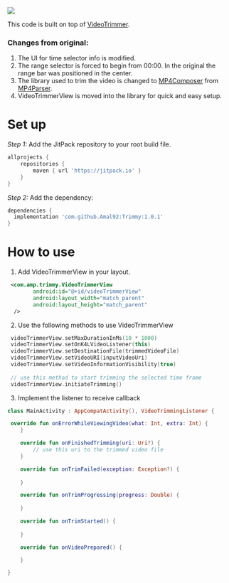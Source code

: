 [![](https://jitpack.io/v/Amal92/Trimmy.svg)](https://jitpack.io/#Amal92/Trimmy)


This code is built on top of [VideoTrimmer](https://github.com/AndroidDeveloperLB/VideoTrimmer). 

### Changes from original:
1. The UI for time selector info is modified.
2. The range selector is forced to begin from 00:00. In the original the range bar was positioned in the center.
3. The library used to trim the video is changed to [MP4Composer](https://github.com/MasayukiSuda/Mp4Composer-android) from [MP4Parser](https://github.com/sannies/mp4parser).
4. VideoTrimmerView is moved into the library for quick and easy setup.

# Set up

*Step 1:* Add the JitPack repository to your root build file.

```groovy
allprojects {
    repositories {
        maven { url 'https://jitpack.io' }
    }
}
```
*Step 2:* Add the dependency:

```groovy
dependencies {
  implementation 'com.github.Amal92:Trimmy:1.0.1'
}
```

# How to use

1. Add VideoTrimmerView in your layout.
```xml
 <com.amp.trimmy.VideoTrimmerView
        android:id="@+id/videoTrimmerView"
        android:layout_width="match_parent"
        android:layout_height="match_parent"
  />
```
2. Use the following methods to use VideoTrimmerView
```kotlin
 videoTrimmerView.setMaxDurationInMs(10 * 1000)
 videoTrimmerView.setOnK4LVideoListener(this)
 videoTrimmerView.setDestinationFile(trimmedVideoFile)
 videoTrimmerView.setVideoURI(inputVideoUri)
 videoTrimmerView.setVideoInformationVisibility(true)
 
 // use this method to start trimming the selected time frame
 videoTrimmerView.initiateTrimming()
```
3. Implement the listener to receive callback
```kotlin
class MainActivity : AppCompatActivity(), VideoTrimmingListener {

 override fun onErrorWhileViewingVideo(what: Int, extra: Int) {
    }

    override fun onFinishedTrimming(uri: Uri?) {
        // use this uri to the trimmed video file
    }

    override fun onTrimFailed(exception: Exception?) {
       
    }

    override fun onTrimProgressing(progress: Double) {
        
    }

    override fun onTrimStarted() {
       
    }

    override fun onVideoPrepared() {

    }

}
```